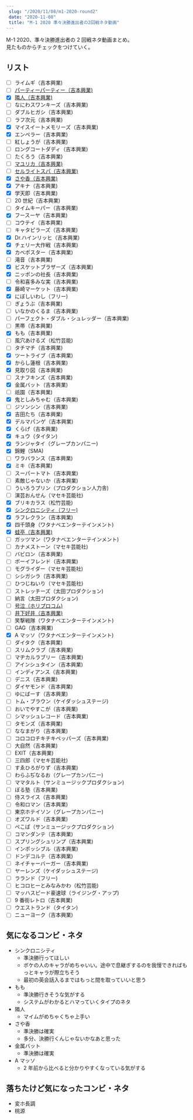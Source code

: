 ```yaml
---
 slug: "/2020/11/08/m1-2020-round2"
 date: "2020-11-08"
 title: "M-1 2020 準々決勝進出者の2回戦ネタ動画"
---
```


M-1 2020、準々決勝進出者の 2 回戦ネタ動画まとめ。  
見たものからチェックをつけていく。

## リスト

- [ ] ライムギ（吉本興業)
- [ ] [パーティーパーティー（吉本興業)](https://youtu.be/-ow3jMVx6cg?t=177)
- [x] [隣人（吉本興業)](https://youtu.be/-ow3jMVx6cg?t=369)
- [ ] なにわスワンキーズ（吉本興業)
- [ ] ダブルヒガシ（吉本興業)
- [ ] ラフ次元（吉本興業)
- [x] マイスイートメモリーズ（吉本興業)
- [x] エンペラー（吉本興業)
- [ ] 紅しょうが（吉本興業)
- [ ] ロングコートダディ（吉本興業)
- [ ] たくろう（吉本興業)
- [ ] [マユリカ（吉本興業)](https://youtu.be/3BKUL2yWexw)
- [ ] [セルライトスパ（吉本興業)](https://youtu.be/3BKUL2yWexw?t=188)
- [x] [さや香（吉本興業)](https://youtu.be/3BKUL2yWexw?t=383)
- [x] アキナ（吉本興業)
- [x] 学天即（吉本興業)
- [ ] 20 世紀（吉本興業)
- [ ] タイムキーパー（吉本興業)
- [x] フースーヤ（吉本興業)
- [ ] コウテイ（吉本興業)
- [ ] キャタピラーズ（吉本興業)
- [x] Dr.ハインリッヒ（吉本興業)
- [x] チェリー大作戦（吉本興業)
- [x] カベポスター（吉本興業)
- [ ] 滝音（吉本興業)
- [x] ビスケットブラザーズ（吉本興業)
- [x] ニッポンの社長（吉本興業)
- [ ] 令和喜多みな実（吉本興業)
- [x] 藤崎マーケット（吉本興業)
- [x] にぼしいわし（フリー)
- [ ] ぎょうぶ（吉本興業)
- [ ] いなかのくるま（吉本興業)
- [ ] パーフェクト・ダブル・シュレッダー（吉本興業)
- [ ] 黒帯（吉本興業)
- [x] もも（吉本興業)
- [ ] 風穴あけるズ（松竹芸能)
- [ ] タチマチ（吉本興業)
- [x] ツートライブ（吉本興業)
- [x] からし蓮根（吉本興業)
- [x] 見取り図（吉本興業)
- [ ] スナフキンズ（吉本興業)
- [x] 金属バット（吉本興業)
- [ ] 祇園（吉本興業)
- [x] 鬼としみちゃむ（吉本興業)
- [ ] ジソンシン（吉本興業)
- [x] 吉田たち（吉本興業)
- [x] デルマパンゲ（吉本興業)
- [x] くらげ（吉本興業)
- [x] キュウ（タイタン)
- [x] ランジャタイ（グレープカンパニー)
- [x] 錦鯉（SMA)
- [ ] ワラバランス（吉本興業)
- [x] ミキ（吉本興業)
- [ ] スーパートマト（吉本興業)
- [ ] 素敵じゃないか（吉本興業)
- [ ] ういろうプリン（プロダクション人力舎)
- [ ] 演芸おんせん（マセキ芸能社)
- [x] ブリキカラス（松竹芸能)
- [x] [シンクロニシティ（フリー)](https://youtu.be/-GSCHSJhN0w?t=405)
- [x] ラフレクラン（吉本興業)
- [x] 四千頭身（ワタナベエンターテインメント)
- [x] [蛙亭（吉本興業)](https://youtu.be/MC8fJ22GuUg?t=191)
- [ ] ガッツマン（ワタナベエンターテインメント)
- [ ] カナメストーン（マセキ芸能社)
- [ ] バビロン（吉本興業)
- [ ] ボーイフレンド（吉本興業)
- [ ] モグライダー（マセキ芸能社)
- [ ] シシガシラ（吉本興業)
- [ ] ひつじねいり（マセキ芸能社)
- [ ] ストレッチーズ（太田プロダクション)
- [ ] 納言（太田プロダクション)
- [ ] [号泣（ホリプロコム)](https://youtu.be/npHK7Kl9X-0)
- [ ] [井下好井（吉本興業)](https://youtu.be/npHK7Kl9X-0?t=342)
- [ ] 笑撃戦隊（ワタナベエンターテインメント)
- [ ] GAG（吉本興業)
- [x] A マッソ（ワタナベエンターテインメント)
- [ ] ダイタク（吉本興業)
- [ ] スリムクラブ（吉本興業)
- [ ] マヂカルラブリー（吉本興業)
- [ ] アインシュタイン（吉本興業)
- [ ] インディアンス（吉本興業)
- [ ] デニス（吉本興業)
- [ ] ダイヤモンド（吉本興業)
- [ ] ゆにばーす（吉本興業)
- [ ] トム・ブラウン（ケイダッシュステージ)
- [ ] おいでやすこが（吉本興業)
- [ ] シマッシュレコード（吉本興業)
- [ ] タモンズ（吉本興業)
- [ ] ななまがり（吉本興業)
- [ ] コロコロチキチキペッパーズ（吉本興業)
- [ ] 大自然（吉本興業)
- [ ] EXIT（吉本興業)
- [ ] 三四郎（マセキ芸能社)
- [ ] すゑひろがりず（吉本興業)
- [ ] わらふぢなるお（グレープカンパニー)
- [ ] ママタルト（サンミュージックプロダクション)
- [ ] ぼる塾（吉本興業)
- [ ] 侍スライス（吉本興業)
- [ ] 令和ロマン（吉本興業)
- [ ] 東京ホテイソン（グレープカンパニー)
- [ ] オズワルド（吉本興業)
- [ ] ぺこぱ（サンミュージックプロダクション)
- [ ] コマンダンテ（吉本興業)
- [ ] スプリングシュリンプ（吉本興業)
- [ ] インポッシブル（吉本興業)
- [ ] ドンデコルテ（吉本興業)
- [ ] ネイチャーバーガー（吉本興業)
- [ ] ヤーレンズ（ケイダッシュステージ)
- [ ] ラランド（フリー)
- [ ] ヒコロヒーとみなみかわ（松竹芸能)
- [ ] マッハスピード豪速球（ライジング・アップ)
- [ ] 9 番街レトロ（吉本興業)
- [ ] ウエストランド（タイタン)
- [ ] ニューヨーク（吉本興業)

## 気になるコンビ・ネタ

- シンクロニシティ
  - 準決勝行ってほしい
  - ボケの人のキャラがめちゃいい。途中で息継ぎするのを我慢できればもっとキャラが際立ちそう
  - 最初の英会話入るまではもっと間を取っていいと思う
- もも
  - 準決勝行きそうな気がする
  - システムがわかるとハマっていくタイプのネタ
- 隣人
  - マイムがめちゃくちゃ上手い
- さや香
  - 準決勝は確実
  - 多分、決勝行くんじゃないかなあと思った
- 金属バット
  - 準決勝は確実
- A マッソ
  - 2 年前から比べると分かりやすくなっている気がする

## 落ちたけど気になったコンビ・ネタ

- 変ホ長調
- 桃源
